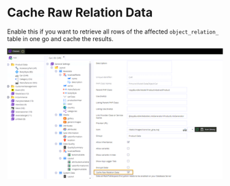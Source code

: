 # Cache Raw Relation Data

Enable this if you want to retrieve all rows of the affected `object_relation_` table in one go and cache the results. 

![Setup](../../../img/cache_raw_relation_data.png)

